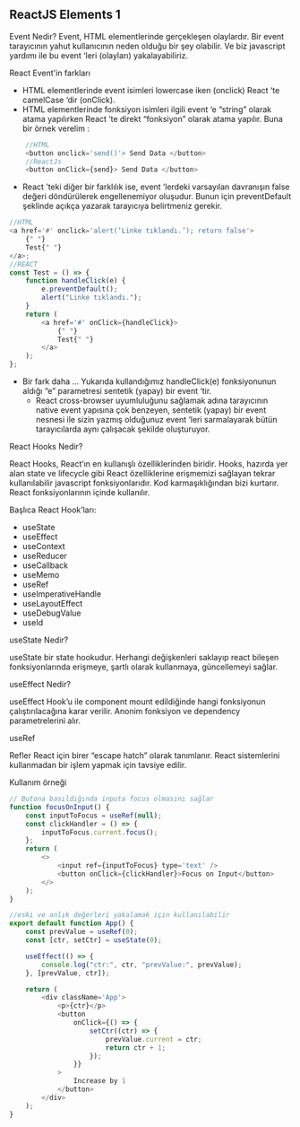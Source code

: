 ## ReactJS Elements 1

Event Nedir?
Event, HTML elementlerinde gerçekleşen olaylardır. Bir event tarayıcının yahut kullanıcının neden olduğu bir şey olabilir. Ve biz javascript yardımı ile bu event ‘leri (olayları) yakalayabiliriz.

React Event'in farkları

- HTML elementlerinde event isimleri lowercase iken (onclick) React ‘te camelCase ‘dir (onClick).
- HTML elementlerinde fonksiyon isimleri ilgili event ‘e “string” olarak atama yapılırken React ‘te direkt “fonksiyon” olarak atama yapılır. Buna bir örnek verelim :

```js
    //HTML
    <button onclick='send()'> Send Data </button>
    //ReactJs
    <button onClick={send}> Send Data </button>
```

- React ’teki diğer bir farklılık ise, event ‘lerdeki varsayılan davranışın false değeri döndürülerek engellenemiyor oluşudur. Bunun için preventDefault şeklinde açıkça yazarak tarayıcıya belirtmeniz gerekir.

```js
//HTML
<a href='#' onclick='alert(‘Linke tıklandı.’); return false'>
	{" "}
	Test{" "}
</a>;
//REACT
const Test = () => {
	function handleClick(e) {
		e.preventDefault();
		alert("Linke tıklandı.");
	}
	return (
		<a href='#' onClick={handleClick}>
			{" "}
			Test{" "}
		</a>
	);
};
```

- Bir fark daha … Yukarıda kullandığımız handleClick(e) fonksiyonunun aldığı “e” parametresi sentetik (yapay) bir event ‘tir.
  - React cross-browser uyumluluğunu sağlamak adına tarayıcının native event yapısına çok benzeyen, sentetik (yapay) bir event nesnesi ile sizin yazmış olduğunuz event ‘leri sarmalayarak bütün tarayıcılarda aynı çalışacak şekilde oluşturuyor.

React Hooks Nedir?

React Hooks, React’ın en kullanışlı özelliklerinden biridir. Hooks, hazırda yer alan state ve lifecycle gibi React özelliklerine erişmemizi sağlayan tekrar kullanılabilir javascript fonksiyonlarıdır. Kod karmaşıklığından bizi kurtarır. React fonksiyonlarının içinde kullanılır.

Başlıca React Hook’ları:

- useState
- useEffect
- useContext
- useReducer
- useCallback
- useMemo
- useRef
- useImperativeHandle
- useLayoutEffect
- useDebugValue
- useId

useState Nedir?

useState bir state hookudur. Herhangi değişkenleri saklayıp react bileşen fonksiyonlarında erişmeye, şartlı olarak kullanmaya, güncellemeyi sağlar.

useEffect Nedir?

useEffect Hook’u ile component mount edildiğinde hangi fonksiyonun çalıştırılacağına karar verilir. Anonim fonksiyon ve dependency parametrelerini alır.

useRef

Refler React için birer “escape hatch” olarak tanımlanır.
React sistemlerini kullanmadan bir işlem yapmak için tavsiye edilir.

Kullanım örneği

```js
// Butona basıldığında inputa focus olmasını sağlar
function focusOnInput() {
	const inputToFocus = useRef(null);
	const clickHandler = () => {
		inputToFocus.current.focus();
	};
	return (
		<>
			<input ref={inputToFocus} type='text' />
			<button onClick={clickHandler}>Focus on Input</button>
		</>
	);
}

//eski ve anlık değerleri yakalamak için kullanılabilir
export default function App() {
	const prevValue = useRef(0);
	const [ctr, setCtr] = useState(0);

	useEffect(() => {
		console.log("ctr:", ctr, "prevValue:", prevValue);
	}, [prevValue, ctr]);

	return (
		<div className='App'>
			<p>{ctr}</p>
			<button
				onClick={() => {
					setCtr((ctr) => {
						prevValue.current = ctr;
						return ctr + 1;
					});
				}}
			>
				Increase by 1
			</button>
		</div>
	);
}
```
